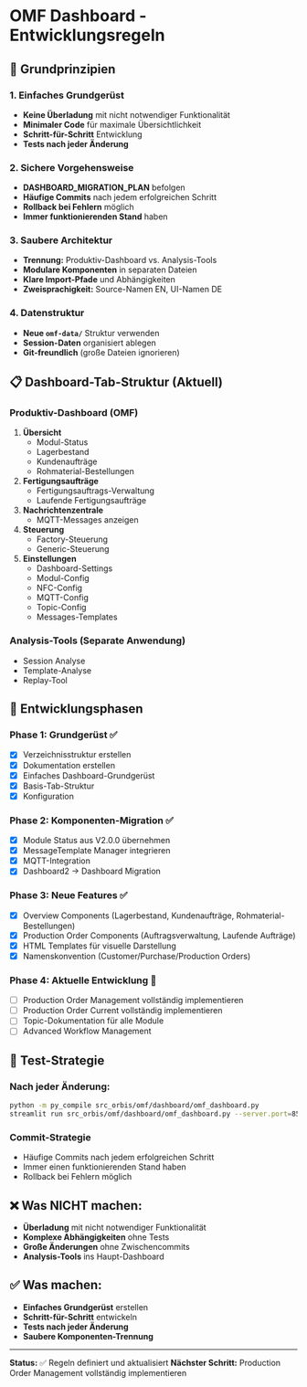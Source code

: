 # **OMF Dashboard - Entwicklungsregeln**

## **🎯 Grundprinzipien**

### **1. Einfaches Grundgerüst**
- **Keine Überladung** mit nicht notwendiger Funktionalität
- **Minimaler Code** für maximale Übersichtlichkeit
- **Schritt-für-Schritt** Entwicklung
- **Tests nach jeder Änderung**

### **2. Sichere Vorgehensweise**
- **DASHBOARD_MIGRATION_PLAN** befolgen
- **Häufige Commits** nach jedem erfolgreichen Schritt
- **Rollback bei Fehlern** möglich
- **Immer funktionierenden Stand** haben

### **3. Saubere Architektur**
- **Trennung:** Produktiv-Dashboard vs. Analysis-Tools
- **Modulare Komponenten** in separaten Dateien
- **Klare Import-Pfade** und Abhängigkeiten
- **Zweisprachigkeit:** Source-Namen EN, UI-Namen DE

### **4. Datenstruktur**
- **Neue `omf-data/`** Struktur verwenden
- **Session-Daten** organisiert ablegen
- **Git-freundlich** (große Dateien ignorieren)

## **📋 Dashboard-Tab-Struktur (Aktuell)**

### **Produktiv-Dashboard (OMF)**
1. **Übersicht**
   - Modul-Status
   - Lagerbestand
   - Kundenaufträge
   - Rohmaterial-Bestellungen
2. **Fertigungsaufträge**
   - Fertigungsauftrags-Verwaltung
   - Laufende Fertigungsaufträge
3. **Nachrichtenzentrale**
   - MQTT-Messages anzeigen
4. **Steuerung**
   - Factory-Steuerung
   - Generic-Steuerung
5. **Einstellungen**
   - Dashboard-Settings
   - Modul-Config
   - NFC-Config
   - MQTT-Config
   - Topic-Config
   - Messages-Templates

### **Analysis-Tools (Separate Anwendung)**
- Session Analyse
- Template-Analyse
- Replay-Tool

## **🔧 Entwicklungsphasen**

### **Phase 1: Grundgerüst** ✅
- [x] Verzeichnisstruktur erstellen
- [x] Dokumentation erstellen
- [x] Einfaches Dashboard-Grundgerüst
- [x] Basis-Tab-Struktur
- [x] Konfiguration

### **Phase 2: Komponenten-Migration** ✅
- [x] Module Status aus V2.0.0 übernehmen
- [x] MessageTemplate Manager integrieren
- [x] MQTT-Integration
- [x] Dashboard2 → Dashboard Migration

### **Phase 3: Neue Features** ✅
- [x] Overview Components (Lagerbestand, Kundenaufträge, Rohmaterial-Bestellungen)
- [x] Production Order Components (Auftragsverwaltung, Laufende Aufträge)
- [x] HTML Templates für visuelle Darstellung
- [x] Namenskonvention (Customer/Purchase/Production Orders)

### **Phase 4: Aktuelle Entwicklung** 🔄
- [ ] Production Order Management vollständig implementieren
- [ ] Production Order Current vollständig implementieren
- [ ] Topic-Dokumentation für alle Module
- [ ] Advanced Workflow Management

## **🧪 Test-Strategie**

### **Nach jeder Änderung:**
```bash
python -m py_compile src_orbis/omf/dashboard/omf_dashboard.py
streamlit run src_orbis/omf/dashboard/omf_dashboard.py --server.port=8506
```

### **Commit-Strategie**
- Häufige Commits nach jedem erfolgreichen Schritt
- Immer einen funktionierenden Stand haben
- Rollback bei Fehlern möglich

## **❌ Was NICHT machen:**
- **Überladung** mit nicht notwendiger Funktionalität
- **Komplexe Abhängigkeiten** ohne Tests
- **Große Änderungen** ohne Zwischencommits
- **Analysis-Tools** ins Haupt-Dashboard

## **✅ Was machen:**
- **Einfaches Grundgerüst** erstellen
- **Schritt-für-Schritt** entwickeln
- **Tests nach jeder Änderung**
- **Saubere Komponenten-Trennung**

---

**Status:** ✅ Regeln definiert und aktualisiert
**Nächster Schritt:** Production Order Management vollständig implementieren
